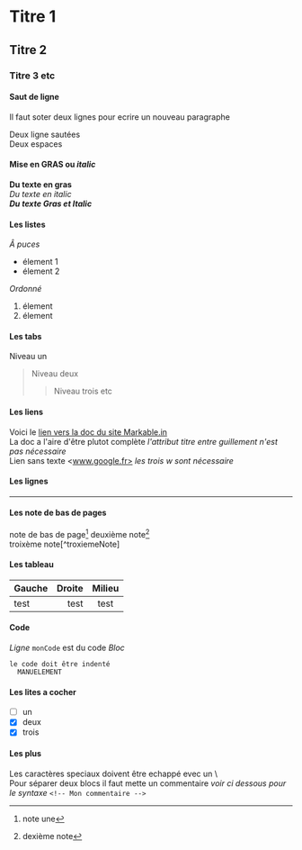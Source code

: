 
# Titre 1
## Titre 2
### Titre 3 etc


#### Saut de ligne  
Il faut soter deux lignes pour ecrire un nouveau paragraphe

Deux ligne sautées  
Deux espaces

#### Mise en **GRAS** ou *italic*
**Du texte en gras**  
*Du texte en italic*  
***Du texte Gras et Italic***

#### Les listes
*Â puces*
*  élement 1
*  élement 2  

*Ordonné*  
1. élement
1. élement

#### Les tabs  
Niveau un  
>Niveau deux  
>>Niveau trois etc  

#### Les liens
Voici le [lien vers la doc du site Markable.in](https://markable.in/file/aa191728-9dc7-11e1-91c7-984be164924a.html#fnref:label "Lien vers le site")  
La doc a l'aire d'être plutot complète *l'attribut titre entre guillement n'est pas nécessaire*  
Lien sans texte <www.google.fr> *les trois w sont nécessaire*

#### Les lignes  
****

#### Les note de bas de pages  
note de bas de page[^1] deuxième note[^noteDeux]  
troixème note[^troxiemeNote]


[^1]: note une
[^noteDeux]: dexième note
[^troixièmeNote]: note 3

#### Les tableau  
|Gauche|Droite|Milieu|
|:-----|-----:|:----:|
|test  |test  |test  |


#### Code 
*Ligne*
`monCode` est du code
*Bloc*
```
le code doit être indenté
  MANUELEMENT
```

#### Les lites a cocher  
* [ ] un
* [x] deux
* [x] trois

#### Les plus  
Les caractères speciaux doivent être echappé evec un \\  
Pour séparer deux blocs il faut mette un commentaire *voir ci dessous pour le syntaxe*
`<!-- Mon commentaire -->`
